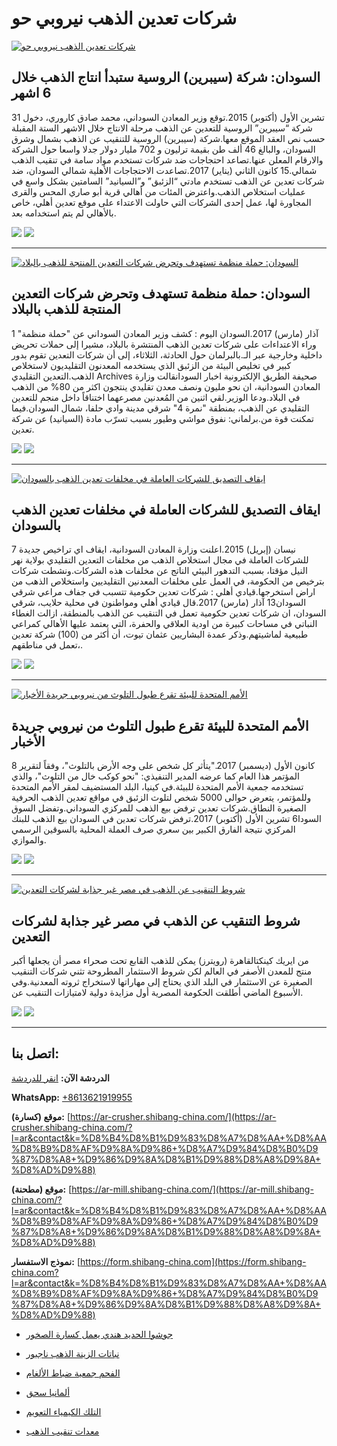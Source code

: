 # شركات تعدين الذهب نيروبي حو

<a href="https://swt.shibang-china.com/?l=ar&img&k=%D8%B4%D8%B1%D9%83%D8%A7%D8%AA+%D8%AA%D8%B9%D8%AF%D9%8A%D9%86+%D8%A7%D9%84%D8%B0%D9%87%D8%A8+%D9%86%D9%8A%D8%B1%D9%88%D8%A8%D9%8A+%D8%AD%D9%88" target="_blank">![شركات تعدين الذهب نيروبي حو](http://static.shibang-china.com/all-800x300/1451.jpg)</a>

## السودان: شركة (سيبرين) الروسية ستبدأ انتاج الذهب خلال 6 اشهر
31 تشرين الأول (أكتوبر) 2015.توقع وزير المعادن السوداني، محمد صادق كاروري، دخول شركة “سيبرين” الروسية للتعدين عن الذهب مرحلة الانتاج خلال الاشهر الستة المقبلة حسب نص العقد الموقع معها.شركة (سيبرين) الروسية للتنقيب عن الذهب بشمال وشرق السودان، والبالغ 46 ألف طن بقيمة ترليون و 702 مليار دولار جدلا واسعا حول الشركة والارقام المعلن عنها.تصاعد احتجاجات ضد شركات تستخدم مواد سامة في تنقيب الذهب شمالي.15 كانون الثاني (يناير) 2017.تصاعدت الاحتجاجات الأهلية شمالي السودان، ضد شركات تعدين عن الذهب تستخدم مادتي “الزئبق” و”السيانيد” السامتين بشكل واسع في عمليات استخلاص الذهب.واعترض المئات من أهالي قرية أبو صاري المحس والقرى المجاورة لها، عمل إحدى الشركات التي حاولت الاعتداء على موقع تعدين أهلي، خاص بالأهالي لم يتم استخدامه بعد.


<a href="https://whatsapp.shibangsoft.com/WhatsApp.php" target="_blank" title="WhatsApp">![](http://static.shibang-china.com/icon/whatsapp.png)</a> <a href="https://swt.shibang-china.com/?l=ar&icon&k=%D8%B4%D8%B1%D9%83%D8%A7%D8%AA+%D8%AA%D8%B9%D8%AF%D9%8A%D9%86+%D8%A7%D9%84%D8%B0%D9%87%D8%A8+%D9%86%D9%8A%D8%B1%D9%88%D8%A8%D9%8A+%D8%AD%D9%88" target="_blank">![](http://static.shibang-china.com/icon/chat-ar.png)</a>

---

<a href="https://swt.shibang-china.com/?l=ar&img&k=%D8%B4%D8%B1%D9%83%D8%A7%D8%AA+%D8%AA%D8%B9%D8%AF%D9%8A%D9%86+%D8%A7%D9%84%D8%B0%D9%87%D8%A8+%D9%86%D9%8A%D8%B1%D9%88%D8%A8%D9%8A+%D8%AD%D9%88" target="_blank">![السودان: حملة منظمة تستهدف وتحرض شركات التعدين المنتجة للذهب بالبلاد](http://static.shibang-china.com/all-800x300/763.jpg)</a>

## السودان: حملة منظمة تستهدف وتحرض شركات التعدين المنتجة للذهب بالبلاد
1 آذار (مارس) 2017.السودان اليوم : كشف وزير المعادن السوداني عن &quot;حملة منظمة&quot; وراء الاعتداءات على شركات تعدين الذهب المنتشرة بالبلاد، مشيرا إلى حملات تحريض داخلية وخارجية عبر الـ.بالبرلمان حول الحادثة، الثلاثاء، إلى أن شركات التعدين تقوم بدور كبير في تخليص البيئة من الزئبق الذي يستخدمه المعدنون التقليديون لاستخلاص الذهب.التعدين التقليدي Archives صحيفة الطريق الإلكترونية اخبار السودانقالت وزارة المعادن السودانية، ان نحو مليون ونصف معدن تقليدي ينتجون اكثر من 80% من الذهب في البلاد.ودعا الوزير.لقي اثنين من المُعدنين مصرعهما اختناقاً داخل منجم للتعدين التقليدي عن الذهب، بمنطقة &quot;نمرة 4&quot; شرقي مدينة وادي حلفا، شمال السودان.فيما تمكنت قوة من.برلماني: نفوق مواشي وطيور بسبب تسرّب مادة (السيانيد) عن شركة تعدين.


<a href="https://whatsapp.shibangsoft.com/WhatsApp.php" target="_blank" title="WhatsApp">![](http://static.shibang-china.com/icon/whatsapp.png)</a> <a href="https://swt.shibang-china.com/?l=ar&icon&k=%D8%B4%D8%B1%D9%83%D8%A7%D8%AA+%D8%AA%D8%B9%D8%AF%D9%8A%D9%86+%D8%A7%D9%84%D8%B0%D9%87%D8%A8+%D9%86%D9%8A%D8%B1%D9%88%D8%A8%D9%8A+%D8%AD%D9%88" target="_blank">![](http://static.shibang-china.com/icon/chat-ar.png)</a>

---

<a href="https://swt.shibang-china.com/?l=ar&img&k=%D8%B4%D8%B1%D9%83%D8%A7%D8%AA+%D8%AA%D8%B9%D8%AF%D9%8A%D9%86+%D8%A7%D9%84%D8%B0%D9%87%D8%A8+%D9%86%D9%8A%D8%B1%D9%88%D8%A8%D9%8A+%D8%AD%D9%88" target="_blank">![ايقاف التصديق للشركات العاملة في مخلفات تعدين الذهب بالسودان](http://static.shibang-china.com/all-800x300/1466.jpg)</a>

## ايقاف التصديق للشركات العاملة في مخلفات تعدين الذهب بالسودان
7 نيسان (إبريل) 2015.اعلنت وزارة المعادن السودانية، ايقاف اي تراخيص جديدة للشركات العاملة في مجال استخلاص الذهب من مخلفات التعدين التقليدي بولاية نهر النيل مؤقتا، بسبب التدهور البيئي الناتج عن مخلفات هذه الشركات.ونشطت شركات بترخيص من الحكومة، في العمل على مخلفات المعدنين التقليديين واستخلاص الذهب من اراض استخرجها.قيادي أهلي : شركات تعدين حكومية تتسبب في جفاف مراعي شرقي السودان13 آذار (مارس) 2017.قال قيادي أهلي ومواطنون في محلية حلايب، شرقي السودان، ان شركات تعدين حكومية تعمل في التنقيب عن الذهب بالمنطقة، ازالت الغطاء النباتي في مساحات كبيرة من اودية العلاقي والحفرة، التي يعتمد عليها الأهالي كمراعي طبيعية لماشيتهم.وذكر عمدة البشاريين عثمان تيوت، أن أكثر من (100) شركة تعدين تعمل في مناطقهم،.


<a href="https://whatsapp.shibangsoft.com/WhatsApp.php" target="_blank" title="WhatsApp">![](http://static.shibang-china.com/icon/whatsapp.png)</a> <a href="https://swt.shibang-china.com/?l=ar&icon&k=%D8%B4%D8%B1%D9%83%D8%A7%D8%AA+%D8%AA%D8%B9%D8%AF%D9%8A%D9%86+%D8%A7%D9%84%D8%B0%D9%87%D8%A8+%D9%86%D9%8A%D8%B1%D9%88%D8%A8%D9%8A+%D8%AD%D9%88" target="_blank">![](http://static.shibang-china.com/icon/chat-ar.png)</a>

---

<a href="https://swt.shibang-china.com/?l=ar&img&k=%D8%B4%D8%B1%D9%83%D8%A7%D8%AA+%D8%AA%D8%B9%D8%AF%D9%8A%D9%86+%D8%A7%D9%84%D8%B0%D9%87%D8%A8+%D9%86%D9%8A%D8%B1%D9%88%D8%A8%D9%8A+%D8%AD%D9%88" target="_blank">![الأمم المتحدة للبيئة تقرع طبول التلوث من نيروبي جريدة الأخبار](http://static.shibang-china.com/all-800x300/446.jpg)</a>

## الأمم المتحدة للبيئة تقرع طبول التلوث من نيروبي جريدة الأخبار
8 كانون الأول (ديسمبر) 2017.&quot;يتأثر كل شخص على وجه الأرض بالتلوث&quot;، وفقاً لتقرير المؤتمر هذا العام كما عرضه المدير التنفيذي: &quot;نحو كوكب خال من التلوث&quot;، والذي تستخدمه جمعية الأمم المتحدة للبيئة.في كينيا، البلد المستضيف لمقر الأمم المتحدة وللمؤتمر، يتعرض حوالى 5000 شخص لتلوث الزئبق في مواقع تعدين الذهب الحرفية الصغيرة النطاق.شركات تعدين ترفض بيع الذهب للمركزي السوداني.وتفضل السوق السودا6 تشرين الأول (أكتوبر) 2017.ترفض شركات تعدين في السودان بيع الذهب للبنك المركزي نتيجة الفارق الكبير بين سعري صرف العملة المحلية بالسوقين الرسمي والموازي.


<a href="https://whatsapp.shibangsoft.com/WhatsApp.php" target="_blank" title="WhatsApp">![](http://static.shibang-china.com/icon/whatsapp.png)</a> <a href="https://swt.shibang-china.com/?l=ar&icon&k=%D8%B4%D8%B1%D9%83%D8%A7%D8%AA+%D8%AA%D8%B9%D8%AF%D9%8A%D9%86+%D8%A7%D9%84%D8%B0%D9%87%D8%A8+%D9%86%D9%8A%D8%B1%D9%88%D8%A8%D9%8A+%D8%AD%D9%88" target="_blank">![](http://static.shibang-china.com/icon/chat-ar.png)</a>

---

<a href="https://swt.shibang-china.com/?l=ar&img&k=%D8%B4%D8%B1%D9%83%D8%A7%D8%AA+%D8%AA%D8%B9%D8%AF%D9%8A%D9%86+%D8%A7%D9%84%D8%B0%D9%87%D8%A8+%D9%86%D9%8A%D8%B1%D9%88%D8%A8%D9%8A+%D8%AD%D9%88" target="_blank">![شروط التنقيب عن الذهب في مصر غير جذابة لشركات التعدين](http://static.shibang-china.com/all-800x300/972.jpg)</a>

## شروط التنقيب عن الذهب في مصر غير جذابة لشركات التعدين
من ايريك كينكتالقاهرة (رويترز) يمكن للذهب القابع تحت صحراء مصر أن يجعلها أكبر منتج للمعدن الأصفر في العالم لكن شروط الاستثمار المطروحة تثني شركات التنقيب الصغيرة عن الاستثمار في البلد الذي يحتاج إلى مهاراتها لاستخراج ثروته المعدنية.وفي الأسبوع الماضي أطلقت الحكومة المصرية أول مزايدة دولية لامتيازات التنقيب عن.

<a href="https://whatsapp.shibangsoft.com/WhatsApp.php" target="_blank" title="WhatsApp">![](http://static.shibang-china.com/icon/whatsapp.png)</a> <a href="https://swt.shibang-china.com/?l=ar&icon&k=%D8%B4%D8%B1%D9%83%D8%A7%D8%AA+%D8%AA%D8%B9%D8%AF%D9%8A%D9%86+%D8%A7%D9%84%D8%B0%D9%87%D8%A8+%D9%86%D9%8A%D8%B1%D9%88%D8%A8%D9%8A+%D8%AD%D9%88" target="_blank">![](http://static.shibang-china.com/icon/chat-ar.png)</a>

---
## اتصل بنا:

**الدردشة الآن:** [انقر للدردشة](https://swt.shibang-china.com?l=ar&contact&k=%D8%B4%D8%B1%D9%83%D8%A7%D8%AA+%D8%AA%D8%B9%D8%AF%D9%8A%D9%86+%D8%A7%D9%84%D8%B0%D9%87%D8%A8+%D9%86%D9%8A%D8%B1%D9%88%D8%A8%D9%8A+%D8%AD%D9%88)

**WhatsApp:**  [+8613621919955](https://whatsapp.shibangsoft.com/WhatsApp.php)

**موقع (كسارة):** [https://ar-crusher.shibang-china.com/](https://ar-crusher.shibang-china.com/?l=ar&contact&k=%D8%B4%D8%B1%D9%83%D8%A7%D8%AA+%D8%AA%D8%B9%D8%AF%D9%8A%D9%86+%D8%A7%D9%84%D8%B0%D9%87%D8%A8+%D9%86%D9%8A%D8%B1%D9%88%D8%A8%D9%8A+%D8%AD%D9%88)

**موقع (مطحنة):** [https://ar-mill.shibang-china.com/](https://ar-mill.shibang-china.com/?l=ar&contact&k=%D8%B4%D8%B1%D9%83%D8%A7%D8%AA+%D8%AA%D8%B9%D8%AF%D9%8A%D9%86+%D8%A7%D9%84%D8%B0%D9%87%D8%A8+%D9%86%D9%8A%D8%B1%D9%88%D8%A8%D9%8A+%D8%AD%D9%88)

**نموذج الاستفسار:** [https://form.shibang-china.com](https://form.shibang-china.com?l=ar&contact&k=%D8%B4%D8%B1%D9%83%D8%A7%D8%AA+%D8%AA%D8%B9%D8%AF%D9%8A%D9%86+%D8%A7%D9%84%D8%B0%D9%87%D8%A8+%D9%86%D9%8A%D8%B1%D9%88%D8%A8%D9%8A+%D8%AD%D9%88)

* [جوشوا الحديد هندي يعمل كسارة الصخور](../22/%D8%AC%D9%88%D8%B4%D9%88%D8%A7%20%D8%A7%D9%84%D8%AD%D8%AF%D9%8A%D8%AF%20%D9%87%D9%86%D8%AF%D9%8A%20%D9%8A%D8%B9%D9%85%D9%84%20%D9%83%D8%B3%D8%A7%D8%B1%D8%A9%20%D8%A7%D9%84%D8%B5%D8%AE%D9%88%D8%B1.md)

* [نباتات الزينة الذهب ناجبور](../23/%D9%86%D8%A8%D8%A7%D8%AA%D8%A7%D8%AA%20%D8%A7%D9%84%D8%B2%D9%8A%D9%86%D8%A9%20%D8%A7%D9%84%D8%B0%D9%87%D8%A8%20%D9%86%D8%A7%D8%AC%D8%A8%D9%88%D8%B1.md)

* [الفحم جمعية ضباط الألغام](../25/%D8%A7%D9%84%D9%81%D8%AD%D9%85%20%D8%AC%D9%85%D8%B9%D9%8A%D8%A9%20%D8%B6%D8%A8%D8%A7%D8%B7%20%D8%A7%D9%84%D8%A3%D9%84%D8%BA%D8%A7%D9%85.md)

* [ألمانيا سحق](../22/%D8%A3%D9%84%D9%85%D8%A7%D9%86%D9%8A%D8%A7%20%D8%B3%D8%AD%D9%82.md)

* [التلك الكيمياء التعويم](../25/%D8%A7%D9%84%D8%AA%D9%84%D9%83%20%D8%A7%D9%84%D9%83%D9%8A%D9%85%D9%8A%D8%A7%D8%A1%20%D8%A7%D9%84%D8%AA%D8%B9%D9%88%D9%8A%D9%85.md)

* [معدات تنقيب الذهب](../21/%D9%85%D8%B9%D8%AF%D8%A7%D8%AA%20%D8%AA%D9%86%D9%82%D9%8A%D8%A8%20%D8%A7%D9%84%D8%B0%D9%87%D8%A8.md)